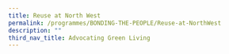```yaml
---
title: Reuse at North West
permalink: /programmes/BONDING-THE-PEOPLE/Reuse-at-NorthWest
description: ""
third_nav_title: Advocating Green Living
---
```






